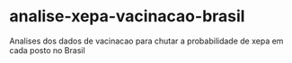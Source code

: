 # analise-xepa-vacinacao-brasil
 Analises dos dados de vacinacao para chutar a probabilidade de xepa em cada posto no Brasil
